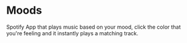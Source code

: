 # Moods

Spotify App that plays music based on your mood, click the color that you're feeling and it instantly plays a matching track. 